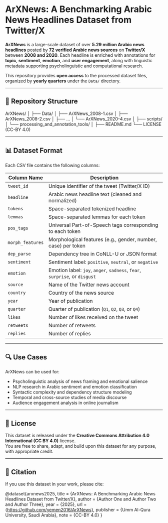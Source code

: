 # ArXNews: A Benchmarking Arabic News Headlines Dataset from Twitter/X

**ArXNews** is a large-scale dataset of over **5.29 million Arabic news headlines** posted by **72 verified Arabic news sources** on **Twitter/X** between **2008 and 2020**. Each headline is enriched with annotations for **topic**, **sentiment**, **emotion**, and **user engagement**, along with linguistic metadata supporting psycholinguistic and computational research.

This repository provides **open access** to the processed dataset files, organized by **yearly quarters** under the `Data/` directory.

---

## 📂 Repository Structure

ArXNews/
│
├── Data/
│ ├── ArXNews_2008-1.csv
│ ├── ArXNews_2008-2.csv
│ ├── ...
│ └── ArXNews_2020-4.csv
│
├── scripts/
│ └── processing_and_annotation_tools/
│
├── README.md
└── LICENSE (CC-BY 4.0)


---

## 📊 Dataset Format

Each CSV file contains the following columns:

| Column Name         | Description                                                                 |
|---------------------|-----------------------------------------------------------------------------|
| `tweet_id`          | Unique identifier of the tweet (Twitter/X ID)                               |
| `headline`          | Arabic news headline text (cleaned and normalized)                          |
| `tokens`            | Space-separated tokenized headline                                           |
| `lemmas`            | Space-separated lemmas for each token                                        |
| `pos_tags`          | Universal Part-of-Speech tags corresponding to each token                   |
| `morph_features`    | Morphological features (e.g., gender, number, case) per token                |
| `dep_parse`         | Dependency tree in CoNLL-U or JSON format                                    |
| `sentiment`         | Sentiment label: `positive`, `neutral`, or `negative`                        |
| `emotion`           | Emotion label: `joy`, `anger`, `sadness`, `fear`, `surprise`, or `disgust`  |
| `source`            | Name of the Twitter news account                                             |
| `country`           | Country of the news source                                                   |
| `year`              | Year of publication                                                          |
| `quarter`           | Quarter of publication (`Q1`, `Q2`, `Q3`, or `Q4`)                           |
| `likes`             | Number of likes received on the tweet                                        |
| `retweets`          | Number of retweets                                                           |
| `replies`           | Number of replies                                                            |

---

## 🔍 Use Cases

ArXNews can be used for:

- Psycholinguistic analysis of news framing and emotional salience
- NLP research in Arabic sentiment and emotion classification
- Syntactic complexity and dependency structure modeling
- Temporal and cross-source studies of media discourse
- Audience engagement analysis in online journalism

---

## 📜 License

This dataset is released under the **Creative Commons Attribution 4.0 International (CC BY 4.0)** license.  
You are free to share, adapt, and build upon this dataset for any purpose, with appropriate credit.

---

## 📌 Citation

If you use this dataset in your work, please cite:

@dataset{arxnews2025,
title = {ArXNews: A Benchmarking Arabic News Headlines Dataset from Twitter/X},
author = {Author One and Author Two and Author Three},
year = {2025},
url = {https://github.com/yemen2016/ArXNews},
publisher = {Umm Al-Qura University, Saudi Arabia},
note = {CC-BY 4.0}
}
